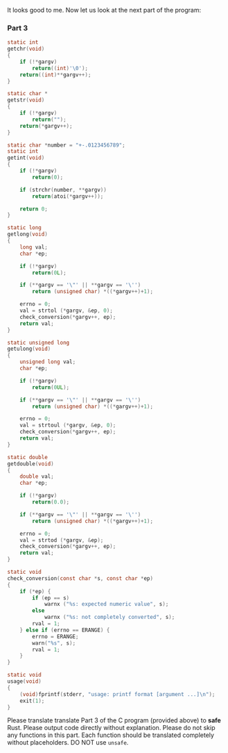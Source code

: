 
It looks good to me. Now let us look at the next part of the program:

### Part 3

```c
static int
getchr(void)
{
	if (!*gargv)
		return((int)'\0');
	return((int)**gargv++);
}

static char *
getstr(void)
{
	if (!*gargv)
		return("");
	return(*gargv++);
}

static char *number = "+-.0123456789";
static int
getint(void)
{
	if (!*gargv)
		return(0);

	if (strchr(number, **gargv))
		return(atoi(*gargv++));

	return 0;
}

static long
getlong(void)
{
	long val;
	char *ep;

	if (!*gargv)
		return(0L);

	if (**gargv == '\"' || **gargv == '\'')
		return (unsigned char) *((*gargv++)+1);

	errno = 0;
	val = strtol (*gargv, &ep, 0);
	check_conversion(*gargv++, ep);
	return val;
}

static unsigned long
getulong(void)
{
	unsigned long val;
	char *ep;

	if (!*gargv)
		return(0UL);

	if (**gargv == '\"' || **gargv == '\'')
		return (unsigned char) *((*gargv++)+1);

	errno = 0;
	val = strtoul (*gargv, &ep, 0);
	check_conversion(*gargv++, ep);
	return val;
}

static double
getdouble(void)
{
	double val;
	char *ep;

	if (!*gargv)
		return(0.0);

	if (**gargv == '\"' || **gargv == '\'')
		return (unsigned char) *((*gargv++)+1);

	errno = 0;
	val = strtod (*gargv, &ep);
	check_conversion(*gargv++, ep);
	return val;
}

static void
check_conversion(const char *s, const char *ep)
{
	if (*ep) {
		if (ep == s)
			warnx ("%s: expected numeric value", s);
		else
			warnx ("%s: not completely converted", s);
		rval = 1;
	} else if (errno == ERANGE) {
		errno = ERANGE;
		warn("%s", s);
		rval = 1;
	}
}

static void
usage(void)
{
	(void)fprintf(stderr, "usage: printf format [argument ...]\n");
	exit(1);
}
```

Please translate translate Part 3 of the C program (provided above) to **safe** Rust. Please output code directly without explanation. Please do not skip any functions in this part. Each function should be translated completely without placeholders. DO NOT use `unsafe`.

